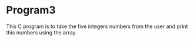 # Program3
This C program is to take the five integers numbers from the user and print this numbers using the array.
